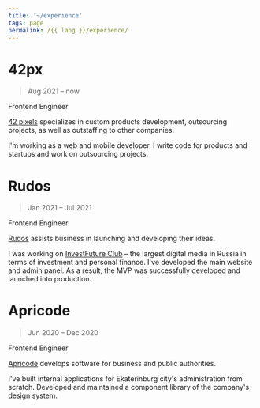 ```yaml
---
title: '~/experience'
tags: page
permalink: /{{ lang }}/experience/
---
```


# 42px

> Aug 2021 – now

Frontend Engineer

[42 pixels](https://42px.ru/) specializes in custom products development, outsourcing projects, as well as outstaffing to other companies.

I'm working as a web and mobile developer. I write code for products and startups and work on outsourcing projects.

# Rudos

> Jan 2021 – Jul 2021

Frontend Engineer

[Rudos](https://rudos.tech/) assists business in launching and developing their ideas.

I was working on [InvestFuture Club](https://plus.investfuture.club/) – the largest digital media in Russia in terms of investment and personal finance. I've developed the main website and admin panel. As a result, the MVP was successfully developed and launched into production.

# Apricode

> Jun 2020 – Dec 2020

Frontend Engineer

[Apricode](https://apri-code.ru/) develops software for business and public authorities.

I've built internal applications for Ekaterinburg city's administration from scratch. Developed and maintained a component library of the company's design system.
